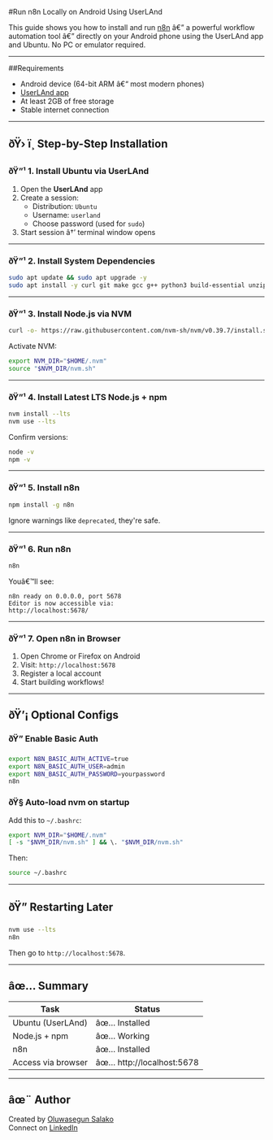 #Run n8n Locally on Android Using UserLAnd

This guide shows you how to install and run [n8n](https://n8n.io) â€” a powerful workflow automation tool â€” directly on your Android phone using the UserLAnd app and Ubuntu. No PC or emulator required.

---

##Requirements

- Android device (64-bit ARM â€“ most modern phones)
- [UserLAnd app](https://play.google.com/store/apps/details?id=tech.ula)
- At least 2GB of free storage
- Stable internet connection

---

## ðŸ› ï¸ Step-by-Step Installation

### ðŸ”¹ 1. Install Ubuntu via UserLAnd

1. Open the **UserLAnd** app
2. Create a session:
   - Distribution: `Ubuntu`
   - Username: `userland`
   - Choose password (used for `sudo`)
3. Start session â†’ terminal window opens

---

### ðŸ”¹ 2. Install System Dependencies

```bash
sudo apt update && sudo apt upgrade -y
sudo apt install -y curl git make gcc g++ python3 build-essential unzip
```

---

### ðŸ”¹ 3. Install Node.js via NVM

```bash
curl -o- https://raw.githubusercontent.com/nvm-sh/nvm/v0.39.7/install.sh | bash
```

Activate NVM:

```bash
export NVM_DIR="$HOME/.nvm"
source "$NVM_DIR/nvm.sh"
```

---

### ðŸ”¹ 4. Install Latest LTS Node.js + npm

```bash
nvm install --lts
nvm use --lts
```

Confirm versions:

```bash
node -v
npm -v
```

---

### ðŸ”¹ 5. Install n8n

```bash
npm install -g n8n
```

Ignore warnings like `deprecated`, they're safe.

---

### ðŸ”¹ 6. Run n8n

```bash
n8n
```

Youâ€™ll see:

```
n8n ready on 0.0.0.0, port 5678
Editor is now accessible via:
http://localhost:5678/
```

---

### ðŸ”¹ 7. Open n8n in Browser

1. Open Chrome or Firefox on Android
2. Visit: `http://localhost:5678`
3. Register a local account
4. Start building workflows!

---

## ðŸ’¡ Optional Configs

### ðŸ” Enable Basic Auth

```bash
export N8N_BASIC_AUTH_ACTIVE=true
export N8N_BASIC_AUTH_USER=admin
export N8N_BASIC_AUTH_PASSWORD=yourpassword
n8n
```

### ðŸ§  Auto-load nvm on startup

Add this to `~/.bashrc`:

```bash
export NVM_DIR="$HOME/.nvm"
[ -s "$NVM_DIR/nvm.sh" ] && \. "$NVM_DIR/nvm.sh"
```

Then:

```bash
source ~/.bashrc
```

---

## ðŸ” Restarting Later

```bash
nvm use --lts
n8n
```

Then go to `http://localhost:5678`.

---

## âœ… Summary

| Task | Status |
|------|--------|
| Ubuntu (UserLAnd) | âœ… Installed |
| Node.js + npm | âœ… Working |
| n8n | âœ… Installed |
| Access via browser | âœ… http://localhost:5678 |

---

## âœ¨ Author

Created by [Oluwasegun Salako](https://github.com/segunexploresdata)  
Connect on [LinkedIn](https://linkedin.com/in/segunexploresdata)

